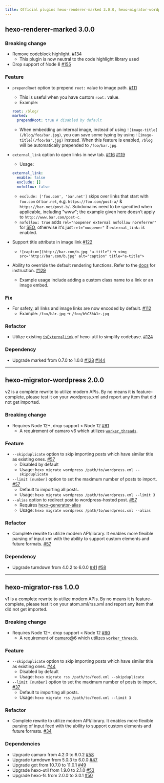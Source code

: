 ```yaml
---
title: Official plugins hexo-renderer-marked 3.0.0, hexo-migrator-wordpress 2.0.0 & hexo-migrator-rss 1.0.0 released
---
```


## hexo-renderer-marked 3.0.0

### Breaking change

- Remove codeblock highlight. [#134]
  - This plugin is now neutral to the code highlight library used
- Drop support of Node 8 [#155]

### Feature

- `prependRoot` option to prepend `root:` value to image path. [#111]
  - This is useful when you have custom `root:` value.
  - Example:

  ``` yml
  root: /blog/
  marked:
    prependRoot: true # disabled by default
  ```

  - When embedding an internal image, instead of using `![image-title](/blog/foo/bar.jpg)`, you can save some typing by using `![image-title](/foo/bar.jpg)` instead. When this feature is enabled, `/blog` will be automatically prepended to `/foo/bar.jpg`.
- `external_link` option to open links in new tab. [#116] [#119]
  - Usage:

  ``` yml
  external_link:
    enable: false
    exclude: []
    nofollow: false
  ```

  - `exclude: ['foo.com', 'bar.net']` skips over links that start with `foo.com` or `bar.net`, e.g. `https://foo.com/post-a/` & `https://bar.net/post-b/`. Subdomains need to be specified when applicable, including "www"; the example given here doesn't apply to `http://www.bar.com/post-c`.
  - `nofollow: true` adds `rel="noopener external nofollow noreferrer"` for [SEO](https://developer.mozilla.org/en-US/docs/Web/HTML/Link_types), otherwise it's just `rel="noopener"` if `external_link:` is enabled.
- Support title attribute in image link [#122]
  - `![caption](http://bar.com/b.jpg "a-title")` -> `<img src="http://bar.com/b.jpg" alt="caption" title="a-title">`
- Ability to override the default rendering functions. Refer to the [docs](https://github.com/hexojs/hexo-renderer-marked#extensibility) for instruction. [#129]
  - Example usage include adding a custom class name to a link or an image embed.

### Fix

- For safety, all links and image links are now encoded by default. [#112]
  - Example: `/foo/bár.jpg` -> `/foo/b%C3%A1r.jpg`

### Refactor

- Utilize existing [`isExternalLink`](https://github.com/hexojs/hexo-util#isexternallinkurl-sitehost-exclude) of hexo-util to simplify codebase. [#124]

### Dependency

- Upgrade marked from 0.7.0 to 1.0.0 [#128] [#144]

[#134]: https://github.com/hexojs/hexo-renderer-marked/pull/134
[#155]: https://github.com/hexojs/hexo-renderer-marked/pull/155
[#111]: https://github.com/hexojs/hexo-renderer-marked/pull/111
[#116]: https://github.com/hexojs/hexo-renderer-marked/pull/116
[#119]: https://github.com/hexojs/hexo-renderer-marked/pull/119
[#122]: https://github.com/hexojs/hexo-renderer-marked/pull/122
[#129]: https://github.com/hexojs/hexo-renderer-marked/pull/129
[#112]: https://github.com/hexojs/hexo-renderer-marked/pull/112
[#124]: https://github.com/hexojs/hexo-renderer-marked/pull/124
[#128]: https://github.com/hexojs/hexo-renderer-marked/pull/128
[#144]: https://github.com/hexojs/hexo-renderer-marked/pull/144

---

## hexo-migrator-wordpress 2.0.0

v2 is a complete rewrite to utilize modern APIs. By no means it is feature-complete, please test it on your wordpress.xml and report any item that did not get imported.

### Breaking change

- Requires Node 12+, drop support < Node 12 [#61]
  - A requirement of camaro v6 which utilizes [`worker_threads`](https://nodejs.org/api/worker_threads.html).

### Feature

- `--skipduplicate` option to skip importing posts which have similar title as existing ones. [#57]
  - Disabled by default
  - Usage: `hexo migrate wordpress /path/to/wordpress.xml --skipduplicate`
- `--limit [number]` option to set the maximum number of posts to import. [#57]
  - Default to importing all posts.
  - Usage: `hexo migrate wordpress /path/to/wordpress.xml --limit 3`
- `--alias` option to redirect post to wordpress-hosted post. [#57]
  - Requires [hexo-generator-alias](http://github.com/hexojs/hexo-generator-alias)
  - Usage: `hexo migrate wordpress /path/to/wordpress.xml --alias`

### Refactor

- Complete rewrite to utilize modern API/library. It enables more flexible parsing of input xml with the ability to support custom elements and future formats. [#57]

### Dependency

- Upgrade turndown from 4.0.2 to 6.0.0 [#41] [#58]

[#61]: https://github.com/hexojs/hexo-migrator-wordpress/pull/61
[#57]: https://github.com/hexojs/hexo-migrator-wordpress/pull/57
[#41]: https://github.com/hexojs/hexo-migrator-wordpress/pull/41
[#58]: https://github.com/hexojs/hexo-migrator-wordpress/pull/58

---

## hexo-migrator-rss 1.0.0

v1 is a complete rewrite to utilize modern APIs. By no means it is feature-complete, please test it on your atom.xml/rss.xml and report any item that did not get imported.

### Breaking change

- Requires Node 12+, drop support < Node 12 [#60]
  - A requirement of [camaro@6](https://github.com/hexojs/hexo-migrator-rss/pull/58) which utilizes [`worker_threads`](https://nodejs.org/api/worker_threads.html).

### Feature

- `--skipduplicate` option to skip importing posts which have similar title as existing ones. [#44]
  - Disabled by default
  - Usage: `hexo migrate rss /path/to/feed.xml --skipduplicate`
- `--limit [number]` option to set the maximum number of posts to import. [#37]
  - Default to importing all posts.
  - Usage: `hexo migrate rss /path/to/feed.xml --limit 3`

### Refactor

- Complete rewrite to utilize modern API/library. It enables more flexible parsing of input feed with the ability to support custom elements and future formats. [#34]

### Dependencies

- Upgrade camaro from 4.2.0 to 6.0.2 [#58](https://github.com/hexojs/hexo-migrator-rss/pull/58)
- Upgrade turndown from 5.0.3 to 6.0.0 [#47]
- Upgrade got from 10.7.0 to 11.0.1 [#49]
- Upgrade hexo-util from 1.9.0 to 2.1.0 [#53]
- Upgrade hexo-fs from 2.0.0 to 3.0.1 [#50]

[#60]: https://github.com/hexojs/hexo-migrator-rss/pull/60
[#44]: https://github.com/hexojs/hexo-migrator-rss/pull/44
[#37]: https://github.com/hexojs/hexo-migrator-rss/pull/37
[#34]: https://github.com/hexojs/hexo-migrator-rss/pull/34
[#47]: https://github.com/hexojs/hexo-migrator-rss/pull/47
[#49]: https://github.com/hexojs/hexo-migrator-rss/pull/49
[#53]: https://github.com/hexojs/hexo-migrator-rss/pull/53
[#50]: https://github.com/hexojs/hexo-migrator-rss/pull/50
